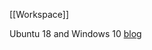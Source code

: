 [[Workspace]]

Ubuntu 18 and Windows 10 [blog](https://hackernoon.com/installing-ubuntu-18-04-along-with-windows-10-dual-boot-installation-for-deep-learning-f4cd91b58557)